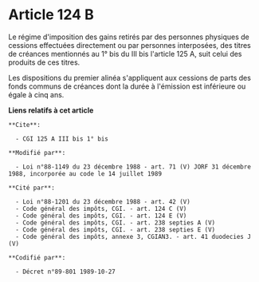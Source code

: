 # Article 124 B

Le régime d'imposition des gains retirés par des personnes physiques de cessions effectuées directement ou par personnes
interposées, des titres de créances mentionnés au 1° bis du III bis l'article 125 A, suit celui des produits de ces titres.

Les dispositions du premier alinéa s'appliquent aux cessions de parts des fonds communs de créances dont la durée à
l'émission est inférieure ou égale à cinq ans.

**Liens relatifs à cet article**

	**Cite**:

	  - CGI 125 A III bis 1° bis

	**Modifié par**:

	  - Loi n°88-1149 du 23 décembre 1988 - art. 71 (V) JORF 31 décembre 1988, incorporée au code le 14 juillet 1989

	**Cité par**:

	  - Loi n°88-1201 du 23 décembre 1988 - art. 42 (V)
	  - Code général des impôts, CGI. - art. 124 C (V)
	  - Code général des impôts, CGI. - art. 124 E (V)
	  - Code général des impôts, CGI. - art. 238 septies A (V)
	  - Code général des impôts, CGI. - art. 238 septies E (V)
	  - Code général des impôts, annexe 3, CGIAN3. - art. 41 duodecies J (V)

	**Codifié par**:

	  - Décret n°89-801 1989-10-27
